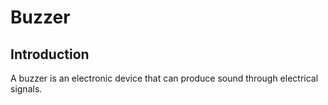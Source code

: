 # Buzzer

## Introduction
A buzzer is an electronic device that can produce sound through electrical signals.
